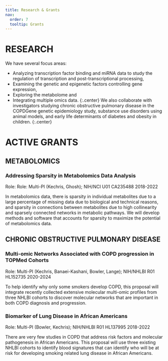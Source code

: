 ```yaml
---
title: Research & Grants
nav:
  order: 7
  tooltip: Grants
---
```



# RESEARCH

We have several focus areas:
*  Analyzing transcription factor binding and miRNA data to study the regulation of transcription and post-transcriptional processing,
* Examining the genetic and epigenetic factors controlling gene expression, 
* Exploring the metabolome and 
* Integrating multiple omics data.
{:.center}
 We also collaborate with investigators studying chronic obstructive pulmonary 
disease in the COPDGene genetic epidemiology study, substance use disorders using animal models, and early life 
determinants of diabetes and obesity in children.
{:.center}


# ACTIVE GRANTS

## METABOLOMICS

### Addressing Sparsity in Metabolomics Data Analysis
Role: Role: Multi-PI (Kechris, Ghosh); NIH/NCI U01 CA235488 2018-2022

In metabolomics data, there is sparsity in individual metabolites due to a large percentage of missing data due to biological and technical reasons,
and sparsity in connections between metabolites due to high collinearity and sparsely connected networks in metabolic pathways.
 We will develop methods and software that accounts for sparsity to maximize the potential of metabolomics data.


## CHRONIC OBSTRUCTIVE PULMONARY DISEASE

### Multi-omic Networks Associated with COPD progression in TOPMed Cohorts
Role: Multi-PI (Kechris, Banaei-Kashani, Bowler, Lange); NIH/NHLBI R01 HL152735 2020-2024

To help identify why only some smokers develop COPD, this proposal will integrate recently collected extensive 
molecular multi-omic profiles from three NHLBI cohorts to discover molecular networks that are important in both 
COPD diagnosis and progression.

### Biomarker of Lung Disease in African Americans
Role: Multi-PI (Bowler, Kechris); NIH/NHLBI R01 HL137995 2018-2022

There are very few studies in COPD that address risk factors and molecular pathogenesis in African Americans.
This proposal will use three existing NHLBI cohorts to identify blood signatures that can identify who will be at risk 
for developing smoking related lung disease in African Americans.
